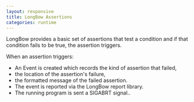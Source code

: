 ```yaml
---
layout: responsive
title: LongBow Assertions
categories: runtime
---
```

LongBow provides a basic set of assertions that test a condition and if that condition fails to be true,
the assertion triggers.

When an assertion triggers:
  * An Event is created which records the kind of assertion that failed,
  * the location of the assertion's failure,
  * the formatted message of the failed assertion.
  * The event is reported via the LongBow report library.
  * The running program is sent a SIGABRT signal..
  



 